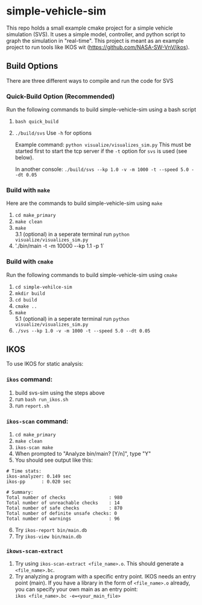 # simple-vehicle-sim
This repo holds a small example cmake project for a simple vehicle simulation (SVS). It uses a simple model, controller, and python script to graph the simulation in "real-time". This project is meant as an example project to run tools like IKOS wit (https://github.com/NASA-SW-VnV/ikos). 

## Build Options
There are three different ways to compile and run the code for SVS

### Quick-Build Option (Recommended)
Run the following commands to build simple-vehicle-sim using a bash script
1. `bash quick_build`
2. `./build/svs` Use `-h` for options

    Example command: `python visualize/visualizes_sim.py` This must be started first to start the tcp server if the `-t` option for `svs` is used (see below).

    In another console: `./build/svs --kp 1.0 -v -m 1000 -t --speed 5.0 --dt 0.05`

### Build with `make` 
Here are the commands to build simple-vehicle-sim using `make`
1. `cd make_primary`
2. `make clean`
3. `make` \
3.1 (optional) in a seperate terminal run `python visualize/visualizes_sim.py`
4. './bin/main -t -m 10000 --kp 1.1 -p 1`

### Build with `cmake` 
Run the following commands to build simple-vehicle-sim using `cmake`
1. `cd simple-vehilce-sim`
2. `mkdir build`
3. `cd build`
4. `cmake ..`
5. `make` \
5.1 (optional) in a seperate terminal run `python visualize/visualizes_sim.py`
6. `./svs --kp 1.0 -v -m 1000 -t --speed 5.0 --dt 0.05`


## IKOS
To use IKOS for static analysis:

### `ikos` command:
1. build svs-sim using the steps above
2. run `bash run_ikos.sh`
3. run `report.sh`

### `ikos-scan` command:
1. `cd make_primary`
2. `make clean`
3. `ikos-scan make`
4. When prompted to "Analyze bin/main? [Y/n]", type "Y"
5. You should see output like this:
```
# Time stats:
ikos-analyzer: 0.149 sec
ikos-pp      : 0.020 sec

# Summary:
Total number of checks                : 980
Total number of unreachable checks    : 14
Total number of safe checks           : 870
Total number of definite unsafe checks: 0
Total number of warnings              : 96
```

6. Try `ikos-report bin/main.db`
7. Try `ikos-view bin/main.db`

### `ikows-scan-extract`
1. Try using `ikos-scan-extract <file_name>.o`. This should generate a `<file_name>.bc`.
2. Try analyzing a program with a specific entry point. IKOS needs an entry point (main). If you have a library in the form of `<file_name>.o` already, you can specify your own main as an entry point:\
`ikos <file_name>.bc -e=<your_main_file>`
